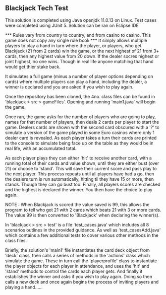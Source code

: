 ## Blackjack Tech Test

This solution is completed using Java openjdk 11.0.13 on Linux. Test cases were completed using JUnit 5.
Solution can be ran on Eclipse IDE

*** Rules vary from country to country, and from casino to casino. This game does not copy any single rule book ***
It simply allows multiple players to play a hand in turn where the player, or players, who get Blackjack
(21 from 2 cards) win the game, or the next highest of 21 from 3+ cards, then any highest value from 20 down.
If the dealer socres highest or joint highest, no one wins. Though in real life anyone matching that hand
would get thier stake back.

It simulates a full game (minus a number of player options depending on cards) where multiple players
can play a hand, including the dealer, a winner is declared and you are asked if you wish to play again.

Once the repository has been cloned, the 4no. class files can be found in 'blackjack > src > gameFiles'.
Opening and running 'main1.java' will begin the game.

Once ran, the game asks for the number of players who are going to play, names for that number of players,
then deals 2 cards per player to start the game. Dealers cards are shown with the second card obscured with a '?' 
to simulate a version of the game played in some Euro casinos where only 1 dealer card is revealed. 
As each player takes a turn their cards are printed to the console to simulate being face up on the table
as they would be in real life, with an accumulated total.

As each player plays they can either 'hit' to receive another card, with a running total of their cards and value shown,
until they are either bust (over 21) or choose to 'stand'. This will save their current score and pass play to the
next player. This process repeats until all players have had a go, then the dealers turn is run automatically,
hitting til they have 15 or more, then stands. Though they can go bust too. Finally, all players scores are checked
and the highest is declared the winner. You then have the choice to play again.

NOTE : When Blackjack is scored the value saved is 99, this allows the program to tell who got 21 with 2 cards
which beats 21 with 3 or more cards. The value 99 is then converted to 'Blackjack' when declaring the winner(s).


In 'blackjack > src > test' is a file 'test_cases.java' which includes all 8 scenarios outlines in the
provided guidance. As well as 'test_casesAdd.java' which contains a few additional tests to cover various
other methods in the class files.


Briefly, the solution's 'main1' file instantiates the card deck object from 'deck' class, then calls a series of 
methods in the 'actions' class which simulate the game. These in turn call the 'playerprofile' class to instantiate
the player objects for each player in attendance, and uses the 'hit' and 'stand' methods to control the cards each
player gets. And finally it establishes the winner and asks if you wish to play again. Doing so then calls a new
deck and once again begins the process of inviting players and playing a hand......
